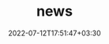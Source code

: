 ---
title: "news"
date: 2022-07-12T17:51:47+03:30
draft: false
headless: true

# all icons by [feathericons.com](https://https://feathericons.com//) are supported
show_news_icons: true
default_news_icon: "file-text"

num_news: 5

news_items:
- text: "Memstrata accepted to OSDI '24! (the paper will be available soon)"
  extra_text: "2024-03-21"
  icon: "file-text"
  date: 2024-03-21
- text: "Super excited 😆 to start as a research intern in [Azure Systems Research](https://www.microsoft.com/en-us/research/group/azure-systems-research/) with [Daniel Berger](https://www.microsoft.com/en-us/research/people/daberg/) as my mentor!"
  extra_text: "2023-09-05"
  icon: "briefcase"
  date: 2023-09-05
- text: "Gave a [talk](https://www.youtube.com/watch?v=tGnK9eOJVng) about the limitations of PEBS for tracking main memory requests"
  extra_text: "2023-05-17"
  date: 2023-05-17
  icon: "mic"
- text: "[Memtrade](https://dl.acm.org/doi/abs/10.1145/3589985) accepted to SIGMETRICS '23!"
  extra_text: "2023-03-28"
  date: 2023-03-28
  icon: "file-text"
- text: "[XRP](https://www.usenix.org/conference/osdi22/presentation/zhong) wins Jay Lepreau Best Paper Award at OSDI '22!"
  extra_text: "2022-07-11"
  date: 2022-07-11
  icon: "award"
- text: "[XRP](https://www.usenix.org/conference/osdi22/presentation/zhong) accepted to OSDI '22!"
  extra_text: "2022-03-19"
  date: 2022-03-19
  icon: "file-text"
- text: "[BPF for Storage](https://dl.acm.org/doi/10.1145/3458336.3465290) accepted to HotOS '21!"
  extra_text: "2021-04-12"
  date: 2021-04-12
  icon: "file-text"

# - text: "I joined [The Coolest Startup in the World](https://goodluck.com) as the CEO"
#   extra_text: "August 2023."
#   date: 2023-11-20
# - text: "How to deploy in the era of cloud services?"
#   link: https://https://feathericons.com//
#   extra_text: "Software Engineering Daily Podcast, Feb. 2021."
#   date: 2022-11-20
# - text: "Past, present and future of decentralized computing"
#   link: https://https://feathericons.com//
#   extra_text: "The New York Times, Feb. 2020."
#   date: 2021-11-20
# - text: "How to give a communicative research talk?"
#   link: "/en/talks/how-to-give-a-communicative-research-talk/"
#   extra_text: "Software Engineering Daily Podcast, Jan. 2020."
#   icon: "youtube"
#   date: 2020-11-20
# - text: "The new era of software engineering"
#   link: https://https://feathericons.com//
#   extra_text: "Software Engineering Daily Podcast, Jan. 2020."
#   icon: "youtube"
#   date: 2020-11-20
# - text: "How to write a good paper?"
#   link: https://https://feathericons.com//
#   extra_text: "HotOS'19."
#   icon: "youtube"
#   date: 2020-11-20
---